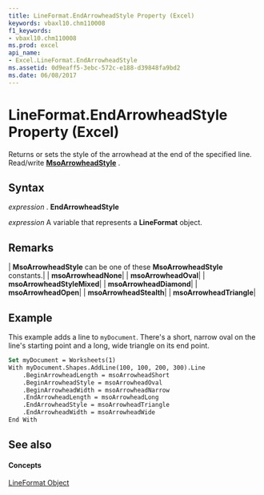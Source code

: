 ```yaml
---
title: LineFormat.EndArrowheadStyle Property (Excel)
keywords: vbaxl10.chm110008
f1_keywords:
- vbaxl10.chm110008
ms.prod: excel
api_name:
- Excel.LineFormat.EndArrowheadStyle
ms.assetid: 0d9eaff5-3ebc-572c-e188-d39848fa9bd2
ms.date: 06/08/2017
---
```



# LineFormat.EndArrowheadStyle Property (Excel)

Returns or sets the style of the arrowhead at the end of the specified line. Read/write  **[MsoArrowheadStyle](http://msdn.microsoft.com/library/e598631e-dad9-649b-767b-99e7e7ea83da%28Office.15%29.aspx)** .


## Syntax

 _expression_ . **EndArrowheadStyle**

 _expression_ A variable that represents a **LineFormat** object.


## Remarks





| **MsoArrowheadStyle** can be one of these **MsoArrowheadStyle** constants.|
| **msoArrowheadNone**|
| **msoArrowheadOval**|
| **msoArrowheadStyleMixed**|
| **msoArrowheadDiamond**|
| **msoArrowheadOpen**|
| **msoArrowheadStealth**|
| **msoArrowheadTriangle**|

## Example

This example adds a line to  `myDocument`. There's a short, narrow oval on the line's starting point and a long, wide triangle on its end point.


```vb
Set myDocument = Worksheets(1) 
With myDocument.Shapes.AddLine(100, 100, 200, 300).Line 
    .BeginArrowheadLength = msoArrowheadShort 
    .BeginArrowheadStyle = msoArrowheadOval 
    .BeginArrowheadWidth = msoArrowheadNarrow 
    .EndArrowheadLength = msoArrowheadLong 
    .EndArrowheadStyle = msoArrowheadTriangle 
    .EndArrowheadWidth = msoArrowheadWide 
End With
```


## See also


#### Concepts


[LineFormat Object](Excel.LineFormat.md)

